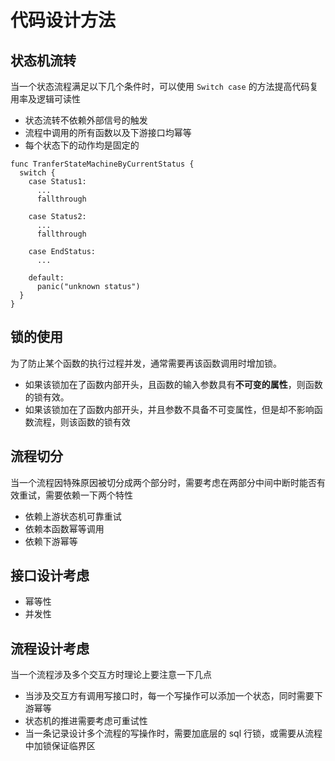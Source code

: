 # 代码设计方法

## 状态机流转
当一个状态流程满足以下几个条件时，可以使用 `Switch case` 的方法提高代码复用率及逻辑可读性

- 状态流转不依赖外部信号的触发
- 流程中调用的所有函数以及下游接口均幂等
- 每个状态下的动作均是固定的

```golang
func TranferStateMachineByCurrentStatus {
  switch {
    case Status1:
      ...
      fallthrough

    case Status2:
      ...
      fallthrough
    
    case EndStatus:
      ...
    
    default:
      panic("unknown status")
  }
}
```

## 锁的使用
为了防止某个函数的执行过程并发，通常需要再该函数调用时增加锁。
- 如果该锁加在了函数内部开头，且函数的输入参数具有**不可变的属性**，则函数的锁有效。
- 如果该锁加在了函数内部开头，并且参数不具备不可变属性，但是却不影响函数流程，则该函数的锁有效

## 流程切分
当一个流程因特殊原因被切分成两个部分时，需要考虑在两部分中间中断时能否有效重试，需要依赖一下两个特性
- 依赖上游状态机可靠重试
- 依赖本函数幂等调用
- 依赖下游幂等

## 接口设计考虑
- 幂等性
- 并发性

## 流程设计考虑
当一个流程涉及多个交互方时理论上要注意一下几点
- 当涉及交互方有调用写接口时，每一个写操作可以添加一个状态，同时需要下游幂等
- 状态机的推进需要考虑可重试性
- 当一条记录设计多个流程的写操作时，需要加底层的 sql 行锁，或需要从流程中加锁保证临界区
